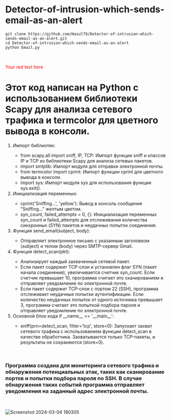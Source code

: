 # Detector-of-intrusion-which-sends-email-as-an-alert
```
git clone https://github.com/Hasul79/Detector-of-intrusion-which-sends-email-as-an-alert.git
cd Detector-of-intrusion-which-sends-email-as-an-alert
python Email.py

```
<br>

<span style="color:red">Your red text here</span>


<h1>Этот код написан на Python с использованием библиотеки Scapy для анализа сетевого трафика и termcolor для цветного вывода в консоли.</h1>

<ol>
  <li>Импорт библиотек:</li>
  <ul>
    <li>from scapy.all import sniff, IP, TCP: Импорт функции sniff и классов IP и TCP из библиотеки Scapy для анализа сетевых пакетов.</li>
    <li>import smtplib: Импорт модуля для отправки электронной почты.</li>
    <li>from termcolor import cprint: Импорт функции cprint для цветного вывода в консоли.</li>
    <li>import sys: Импорт модуля sys для использования функции sys.exit().</li>
  </ul>
  <li>Инициализация переменных:</li>
  <ul>
   <li>cprint('Sniffing...', 'yellow'): Вывод в консоль сообщения "Sniffing..." желтым цветом.</li>
   <li>syn_count, failed_attempts = 0, {}: Инициализация переменных syn_count и failed_attempts для отслеживания количества синхронных (SYN) пакетов и неудачных попыток соединения. </li>
   </ul>
  <li>Функция send_email(subject, body):</li>
  <ul>
    <li>Отправляет электронное письмо с указанным заголовком (subject) и телом (body) через SMTP-сервер Gmail.</li>
  </ul>
  <li>Функция detect_scan(pkt):</li>
  <ul>
    <li>Анализирует каждый захваченный сетевой пакет.</li>
    <li>Если пакет содержит TCP-слои и установлен флаг SYN (пакет начала соединения), увеличивается счетчик syn_count. Если счетчик превышает 10, программа считает это сканированием и отправляет уведомление по электронной почте.</li>
    <li>Если пакет содержит TCP-слои с портом 22 (SSH), программа отслеживает неудачные попытки аутентификации. Если количество неудачных попыток от одного источника превышает 3, программа считает это попыткой подбора пароля и отправляет уведомление по электронной почте.</li>
  </ul>
  <li>Основной блок кода if __name__ == '__main__':</li>
  <ul>
    <li>sniff(prn=detect_scan, filter='tcp', store=0): Запускает захват сетевого трафика с использованием функции detect_scan в качестве обработчика. Захватываются только TCP-пакеты, и результаты не сохраняются (store=0).</li>
  </ul>
</ol>
<br>
<h3>Программа создана для мониторинга сетевого трафика и обнаружения потенциальных атак, таких как сканирование портов и попытки подбора пароля по SSH. В случае обнаружения таких событий программа отправляет уведомления на заданный адрес электронной почты.
</h3>

<br>

![Screenshot 2024-03-04 180305](https://github.com/Hasul79/Detector-of-intrusion-which-sends-email-as-an-alert/assets/95657084/7dc5f06f-e435-4d27-99ae-92bd0452e5a9)
